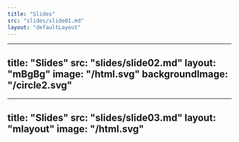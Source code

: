 ```yaml
---
title: "Slides"
src: "slides/slide01.md"
layout: "defaultLayout"
---
```


---
title: "Slides"
src: "slides/slide02.md"
layout: "mBgBg"
image: "/html.svg"
backgroundImage: "/circle2.svg"
---

---
title: "Slides"
src: "slides/slide03.md"
layout: "mlayout"
image: "/html.svg"
---

